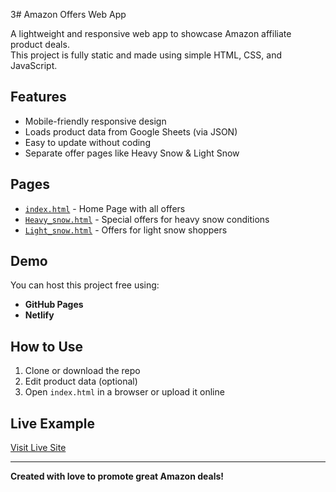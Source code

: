 3# Amazon Offers Web App

A lightweight and responsive web app to showcase Amazon affiliate product deals.  
This project is fully static and made using simple HTML, CSS, and JavaScript.

## Features
- Mobile-friendly responsive design
- Loads product data from Google Sheets (via JSON)
- Easy to update without coding
- Separate offer pages like Heavy Snow & Light Snow

## Pages
- [`index.html`](index.html) - Home Page with all offers
- [`Heavy_snow.html`](Heavy_snow.html) - Special offers for heavy snow conditions
- [`Light_snow.html`](Light_snow.html) - Offers for light snow shoppers

## Demo
You can host this project free using:
- **GitHub Pages**
- **Netlify**

## How to Use
1. Clone or download the repo
2. Edit product data (optional)
3. Open `index.html` in a browser or upload it online

## Live Example
[Visit Live Site](https://yourusername.github.io/amazon-offers/)

---

**Created with love to promote great Amazon deals!**
